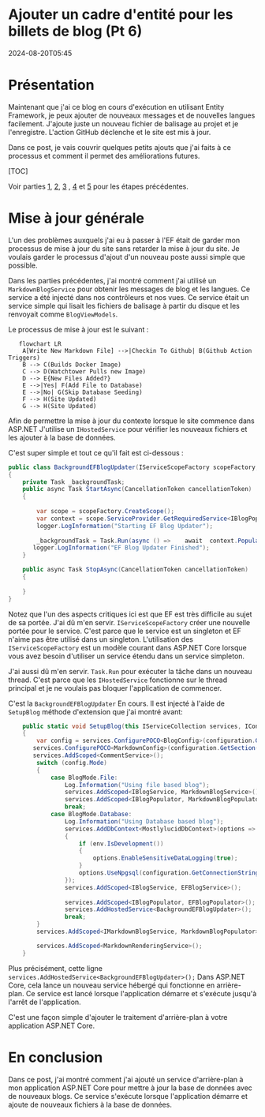 # Ajouter un cadre d'entité pour les billets de blog (Pt 6)

<!--category-- ASP.NET, Entity Framework -->
<datetime class="hidden">2024-08-20T05:45</datetime>

# Présentation

Maintenant que j'ai ce blog en cours d'exécution en utilisant Entity Framework, je peux ajouter de nouveaux messages et de nouvelles langues facilement. J'ajoute juste un nouveau fichier de balisage au projet et je l'enregistre. L'action GitHub déclenche et le site est mis à jour.

Dans ce post, je vais couvrir quelques petits ajouts que j'ai faits à ce processus et comment il permet des améliorations futures.

[TOC]

Voir parties [1](/blog/addingentityframeworkforblogpostspt1), [2](/blog/addingentityframeworkforblogpostspt2), [3](/blog/addingentityframeworkforblogpostspt3) , [4](/blog/addingentityframeworkforblogpostspt4) et [5](/blog/addingentityframeworkforblogpostspt5) pour les étapes précédentes.

# Mise à jour générale

L'un des problèmes auxquels j'ai eu à passer à l'EF était de garder mon processus de mise à jour du site sans retarder la mise à jour du site. Je voulais garder le processus d'ajout d'un nouveau poste aussi simple que possible.

Dans les parties précédentes, j'ai montré comment j'ai utilisé un `MarkdownBlogService` pour obtenir les messages de blog et les langues. Ce service a été injecté dans nos contrôleurs et nos vues. Ce service était un service simple qui lisait les fichiers de balisage à partir du disque et les renvoyait comme `BlogViewModels`.

Le processus de mise à jour est le suivant :

```mermaid
   flowchart LR
    A[Write New Markdown File] -->|Checkin To Github| B(Github Action Triggers)
    B --> C(Builds Docker Image)
    C --> D(Watchtower Pulls new Image)
    D --> E{New Files Added?}
    E -->|Yes| F(Add File to Database)
    E -->|No| G(Skip Database Seeding)
    F --> H(Site Updated)
    G --> H(Site Updated)

```

Afin de permettre la mise à jour du contexte lorsque le site commence dans ASP.NET J'utilise un  `IHostedService` pour vérifier les nouveaux fichiers et les ajouter à la base de données.

C'est super simple et tout ce qu'il fait est ci-dessous :

```csharp
public class BackgroundEFBlogUpdater(IServiceScopeFactory scopeFactory, ILogger<BackgroundEFBlogUpdater> logger) : IHostedService
{
    private Task _backgroundTask;
    public async Task StartAsync(CancellationToken cancellationToken)
    {
       
        var scope = scopeFactory.CreateScope();
        var context = scope.ServiceProvider.GetRequiredService<IBlogPopulator>();
        logger.LogInformation("Starting EF Blog Updater");
      
        _backgroundTask = Task.Run(async () =>    await  context.Populate(), cancellationToken);
       logger.LogInformation("EF Blog Updater Finished");
    }

    public async Task StopAsync(CancellationToken cancellationToken)
    {
        
    }
}
```

Notez que l'un des aspects critiques ici est que EF est très difficile au sujet de sa portée. J'ai dû m'en servir. `IServiceScopeFactory` créer une nouvelle portée pour le service. C'est parce que le service est un singleton et EF n'aime pas être utilisé dans un singleton.
L'utilisation des `IServiceScopeFactory` est un modèle courant dans ASP.NET Core lorsque vous avez besoin d'utiliser un service étendu dans un service simpleton.

J'ai aussi dû m'en servir. `Task.Run` pour exécuter la tâche dans un nouveau thread. C'est parce que les `IHostedService` fonctionne sur le thread principal et je ne voulais pas bloquer l'application de commencer.

C'est la `BackgroundEFBlogUpdater` En cours. Il est injecté à l'aide de `SetupBlog` méthode d'extension que j'ai montré avant:

```csharp
    public static void SetupBlog(this IServiceCollection services, IConfiguration configuration, IWebHostEnvironment env)
    {
        var config = services.ConfigurePOCO<BlogConfig>(configuration.GetSection(BlogConfig.Section));
       services.ConfigurePOCO<MarkdownConfig>(configuration.GetSection(MarkdownConfig.Section));
       services.AddScoped<CommentService>();
        switch (config.Mode)
        {
            case BlogMode.File:
                Log.Information("Using file based blog");
                services.AddScoped<IBlogService, MarkdownBlogService>();
                services.AddScoped<IBlogPopulator, MarkdownBlogPopulator>();
                break;
            case BlogMode.Database:
                Log.Information("Using Database based blog");
                services.AddDbContext<MostlylucidDbContext>(options =>
                {
                    if (env.IsDevelopment())
                    {
                        options.EnableSensitiveDataLogging(true);
                    }
                    options.UseNpgsql(configuration.GetConnectionString("DefaultConnection"));
                });
                services.AddScoped<IBlogService, EFBlogService>();
            
                services.AddScoped<IBlogPopulator, EFBlogPopulator>();
                services.AddHostedService<BackgroundEFBlogUpdater>();
                break;
        }
        services.AddScoped<IMarkdownBlogService, MarkdownBlogPopulator>();

        services.AddScoped<MarkdownRenderingService>();
    }
```

Plus précisément, cette ligne `services.AddHostedService<BackgroundEFBlogUpdater>();`
Dans ASP.NET Core, cela lance un nouveau service hébergé qui fonctionne en arrière-plan. Ce service est lancé lorsque l'application démarre et s'exécute jusqu'à l'arrêt de l'application.

C'est une façon simple d'ajouter le traitement d'arrière-plan à votre application ASP.NET Core.

# En conclusion

Dans ce post, j'ai montré comment j'ai ajouté un service d'arrière-plan à mon application ASP.NET Core pour mettre à jour la base de données avec de nouveaux blogs. Ce service s'exécute lorsque l'application démarre et ajoute de nouveaux fichiers à la base de données.